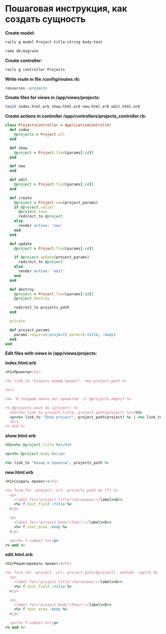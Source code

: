 # Пошаговая инструкция, как создать сущность

**Create model:**
```bash
rails g model Project title:string body:text
```

```bash
rake db:migrate
```

**Create controller:**
```bash
rails g controller Projects
```

**Write route in flie /config/routes.rb:**
```ruby
resources :projects
```

**Create files for views in /app/views/projects:**
```bash
touch index.html.erb show.html.erb new.html.erb edit.html.erb
```

**Create actions in controller /app/controllers/projects_controller.rb:**

```ruby
class ProjectsController < ApplicationController
  def index
    @projects = Project.all
  end

  def show
    @project = Project.find(params[:id])
  end

  def new
  end

  def edit
    @project = Project.find(params[:id])
  end

  def create
    @project = Project.new(project_params)
    if @project.valid?
      @project.save
      redirect_to @project
    else
      render action: 'new'
    end
  end

  def update
    @project = Project.find(params[:id])

    if @project.update(project_params)
      redirect_to @project
    else
      render action: 'edit'
    end
  end

  def destroy
    @project = Project.find(params[:id])
    @project.destroy

    redirect_to projects_path
  end

  private

  def project_params
    params.require(:project).permit(:title, :body)
  end
end
```

**Edit files with views in /app/views/projects:**

**index.html.erb**

```ruby
<h1>Проекты</h1>

<%= link_to "Создать новый проект", new_project_path %>

<hr>

<%= 'В текущей ленте нет проектов' if @projects.empty? %>

<% @projects.each do |project| %>
  <h3><%= link_to project.title, project_path(project) %></h3>
  <p><%= link_to "Show project", project_path(project) %> | <%= link_to "Edit project", edit_project_path(project) %> | <%= link_to "Destroy", project_path(project), method: :delete, data: { confirm: 'Действительно удалить?'} %></p>
  <hr>
<% end %>
```


**show.html.erb**

```ruby
<h1><%= @project.title %></h1>

<p><%= @project.body %></p>

<%= link_to "Назад в проекты", projects_path %>
```


**new.html.erb**

```ruby
<h1>Создать проект:</h1>

<%= form_for :project, url: projects_path do |f| %>
  <p>
    <label for="project_title">Заголовок:</label><br>
    <%= f.text_field :title %>
  </p>

  <p>
    <label for="project_body">Текст:</label><br>
    <%= f.text_area :body %>
  </p>

  <p><%= f.submit %></p>
<% end %>
```


**edit.html.erb**

```ruby
<h1>Редактировать проект:</h1>

<%= form_for :project, url: project_path(@project), method: :patch do |f| %>
  <p>
    <label for="project_title">Заголовок:</label><br>
    <%= f.text_field :title %>
  </p>

  <p>
    <label for="project_body">Текст:</label><br>
    <%= f.text_area :body %>
  </p>

  <p><%= f.submit %></p>
<% end %>
```
